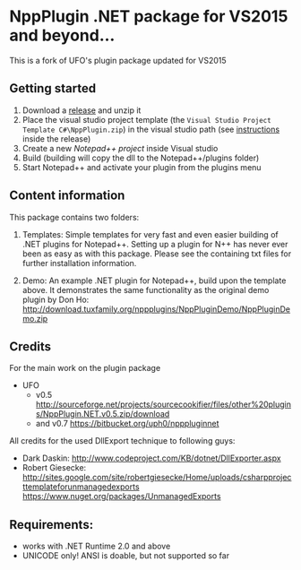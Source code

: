 # NppPlugin .NET package for VS2015 and beyond...

This is a fork of UFO's plugin package updated for VS2015

## Getting started
  1. Download a [release](https://github.com/kbilsted/NotepadPlusPlusPluginPack.Net/releases/) and unzip it
  2. Place the visual studio project template (the `Visual Studio Project Template C#\NppPlugin.zip`) in the visual studio path (see [instructions](https://github.com/kbilsted/NotepadPlusPlusPluginPack.Net/blob/master/Visual%20Studio%20Project%20Template%20C%23/HOW-TO-INSTALL-ME.txt) inside the release)
  3. Create a new *Notepad++ project* inside Visual studio
  4. Build (building will copy the dll to the Notepad++/plugins folder)
  5. Start Notepad++ and activate your plugin from the plugins menu

## Content information
This package contains two folders:

  1. Templates:
    Simple templates for very fast and even easier building of .NET plugins for Notepad++.
    Setting up a plugin for N++ has never ever been as easy as with this package.
    Please see the containing txt files for further installation information.

  2. Demo:
    An example .NET plugin for Notepad++, build upon the template above.
    It demonstrates the same functionality as the original demo plugin by Don Ho:
    http://download.tuxfamily.org/nppplugins/NppPluginDemo/NppPluginDemo.zip

    
    
## Credits
For the main work on the plugin package
  * UFO
    * v0.5 http://sourceforge.net/projects/sourcecookifier/files/other%20plugins/NppPlugin.NET.v0.5.zip/download 
    * and v0.7 https://bitbucket.org/uph0/npppluginnet 

All credits for the used DllExport technique to following guys:
  * Dark Daskin: http://www.codeproject.com/KB/dotnet/DllExporter.aspx
  * Robert Giesecke: http://sites.google.com/site/robertgiesecke/Home/uploads/csharpprojecttemplateforunmanagedexports https://www.nuget.org/packages/UnmanagedExports


## Requirements:
  * works with .NET Runtime 2.0 and above
  * UNICODE only! ANSI is doable, but not supported so far

